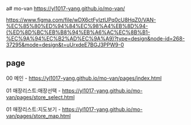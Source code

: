 a# mo-van
<a href="https://yl1017-yang.github.io/mo-van/" target="_blank">https://yl1017-yang.github.io/mo-van/</a>

https://www.figma.com/file/wDX6ctFyIztUPq0cU8HqZ0/VAN-%EC%85%80%ED%94%84%EC%98%A4%EB%8D%94-(%ED%8D%BC%EB%B8%94%EB%A6%AC%EC%8B%B1-%EC%9A%94%EC%B2%AD%EC%9A%A9)?type=design&node-id=268-37295&mode=design&t=uUrxdeE7BGJ3PPW9-0


## page
00 메인 - <a href="https://yl1017-yang.github.io/mo-van/pages/index.html" target="_blank">https://yl1017-yang.github.io/mo-van/pages/index.html</a>

01 매장리스트:매장선택 - <a href="https://yl1017-yang.github.io/mo-van/pages/store_select.html" target="_blank">https://yl1017-yang.github.io/mo-van/pages/store_select.html</a>

01 매장리스트:지도보기 - <a href="https://yl1017-yang.github.io/mo-van/pages/store_map.html" target="_blank">https://yl1017-yang.github.io/mo-van/pages/store_map.html</a>